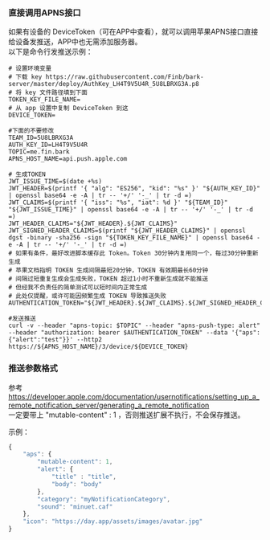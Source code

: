 ### 直接调用APNS接口
如果有设备的 DeviceToken（可在APP中查看），就可以调用苹果APNS接口直接给设备发推送，APP中也无需添加服务器。<br>
以下是命令行发推送示例：

```shell
# 设置环境变量
# 下载 key https://raw.githubusercontent.com/Finb/bark-server/master/deploy/AuthKey_LH4T9V5U4R_5U8LBRXG3A.p8 
# 将 key 文件路径填到下面
TOKEN_KEY_FILE_NAME= 
# 从 app 设置中复制 DeviceToken 到这
DEVICE_TOKEN=

#下面的不要修改
TEAM_ID=5U8LBRXG3A
AUTH_KEY_ID=LH4T9V5U4R
TOPIC=me.fin.bark
APNS_HOST_NAME=api.push.apple.com

# 生成TOKEN
JWT_ISSUE_TIME=$(date +%s)
JWT_HEADER=$(printf '{ "alg": "ES256", "kid": "%s" }' "${AUTH_KEY_ID}" | openssl base64 -e -A | tr -- '+/' '-_' | tr -d =)
JWT_CLAIMS=$(printf '{ "iss": "%s", "iat": %d }' "${TEAM_ID}" "${JWT_ISSUE_TIME}" | openssl base64 -e -A | tr -- '+/' '-_' | tr -d =)
JWT_HEADER_CLAIMS="${JWT_HEADER}.${JWT_CLAIMS}"
JWT_SIGNED_HEADER_CLAIMS=$(printf "${JWT_HEADER_CLAIMS}" | openssl dgst -binary -sha256 -sign "${TOKEN_KEY_FILE_NAME}" | openssl base64 -e -A | tr -- '+/' '-_' | tr -d =)
# 如果有条件，最好改进脚本缓存此 Token。Token 30分钟内复用同一个，每过30分钟重新生成
# 苹果文档指明 TOKEN 生成间隔最短20分钟，TOKEN 有效期最长60分钟
# 间隔过短重复生成会生成失败，TOKEN 超过1小时不重新生成就不能推送
# 但经我不负责任的简单测试可以短时间内正常生成
# 此处仅提醒，或许可能因频繁生成 TOKEN 导致推送失败
AUTHENTICATION_TOKEN="${JWT_HEADER}.${JWT_CLAIMS}.${JWT_SIGNED_HEADER_CLAIMS}"

#发送推送
curl -v --header "apns-topic: $TOPIC" --header "apns-push-type: alert" --header "authorization: bearer $AUTHENTICATION_TOKEN" --data '{"aps":{"alert":"test"}}' --http2 https://${APNS_HOST_NAME}/3/device/${DEVICE_TOKEN}

```

### 推送参数格式
参考 https://developer.apple.com/documentation/usernotifications/setting_up_a_remote_notification_server/generating_a_remote_notification<br>
一定要带上 "mutable-content" : 1 ，否则推送扩展不执行，不会保存推送。<br>

示例：
```js
{
    "aps": {
        "mutable-content": 1,
        "alert": {
            "title" : "title",
            "body": "body"
        },
        "category": "myNotificationCategory",
        "sound": "minuet.caf"
    },
    "icon": "https://day.app/assets/images/avatar.jpg"
}
```